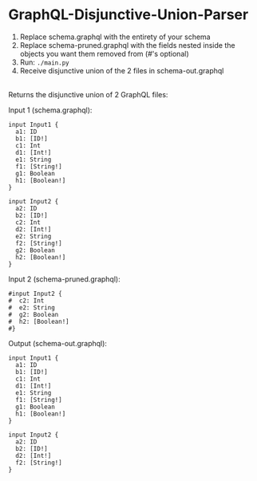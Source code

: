 # GraphQL-Disjunctive-Union-Parser

1. Replace schema.graphql with the entirety of your schema</br>
2. Replace schema-pruned.graphql with the fields nested inside the objects you want them removed from (#'s optional)</br>
3. Run: ```./main.py```
4. Receive disjunctive union of the 2 files in schema-out.graphql</br></br>

Returns the disjunctive union of 2 GraphQL files:

Input 1 (schema.graphql):</br>
```
input Input1 {
  a1: ID
  b1: [ID!]
  c1: Int
  d1: [Int!]
  e1: String
  f1: [String!]
  g1: Boolean
  h1: [Boolean!]
}

input Input2 {
  a2: ID
  b2: [ID!]
  c2: Int
  d2: [Int!]
  e2: String
  f2: [String!]
  g2: Boolean
  h2: [Boolean!]
}
```

Input 2 (schema-pruned.graphql):</br>
```
#input Input2 {
#  c2: Int
#  e2: String
#  g2: Boolean
#  h2: [Boolean!]
#}
```

Output (schema-out.graphql):</br>
```
input Input1 {
  a1: ID
  b1: [ID!]
  c1: Int
  d1: [Int!]
  e1: String
  f1: [String!]
  g1: Boolean
  h1: [Boolean!]
}

input Input2 {
  a2: ID
  b2: [ID!]
  d2: [Int!]
  f2: [String!]
}
```
